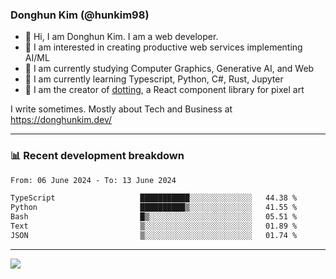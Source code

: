 ### Donghun Kim (@hunkim98)

- 👋 Hi, I am Donghun Kim. I am a web developer. 
- 🤔 I am interested in creating productive web services implementing AI/ML
- 🔭 I am currently studying Computer Graphics, Generative AI, and Web 
- 🌱 I am currently learning Typescript, Python, C#, Rust, Jupyter
- 🎨 I am the creator of [dotting](https://github.com/hunkim98/dotting), a React component library for pixel art

I write sometimes. Mostly about Tech and Business at https://donghunkim.dev/

---
### 📊 Recent development breakdown
<!--START_SECTION:waka-->

```txt
From: 06 June 2024 - To: 13 June 2024

TypeScript                   ███████████░░░░░░░░░░░░░░   44.38 %
Python                       ██████████▒░░░░░░░░░░░░░░   41.55 %
Bash                         █▒░░░░░░░░░░░░░░░░░░░░░░░   05.51 %
Text                         ▒░░░░░░░░░░░░░░░░░░░░░░░░   01.89 %
JSON                         ▒░░░░░░░░░░░░░░░░░░░░░░░░   01.74 %
```

<!--END_SECTION:waka-->
---

<!-- <div align='center'> -->
  <img align="center" src="https://github-readme-stats.vercel.app/api?username=hunkim98&theme=dark&show_icons=true"/>
<!-- </div> -->
<!--
**hunkim98/hunkim98** is a ✨ _special_ ✨ repository because its `README.md` (this file) appears on your GitHub profile.

Here are some ideas to get you started:

- 🔭 I’m currently working on ...
- 🌱 I’m currently learning ...
- 👯 I’m looking to collaborate on ...
- 🤔 I’m looking for help with ...
- 💬 Ask me about ...
- 📫 How to reach me: ...
- 😄 Pronouns: ...
- ⚡ Fun fact: ...
-->
